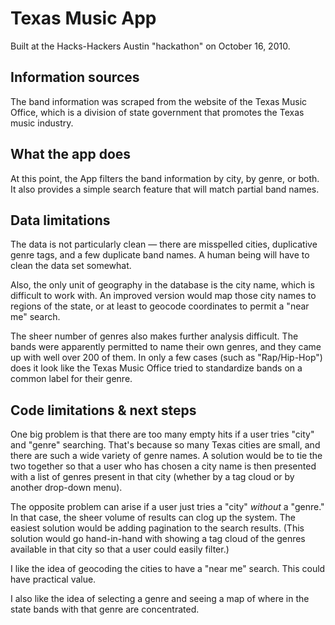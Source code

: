 # Texas Music App

Built at the Hacks-Hackers Austin "hackathon" on October 16, 2010.

## Information sources

The band information was scraped from the website of the Texas Music Office, which is a division of state government that promotes the Texas music industry.

## What the app does

At this point, the App filters the band information by city, by genre, or both.  It also provides a simple search feature that will match partial band names.

## Data limitations

The data is not particularly clean &mdash; there are misspelled cities, duplicative genre tags, and a few duplicate band names.  A human being will have to clean the data set somewhat.

Also, the only unit of geography in the database is the city name, which is difficult to work with. An improved version would map those city names to regions of the state, or at least to geocode coordinates to permit a "near me" search.

The sheer number of genres also makes further analysis difficult.  The bands were apparently permitted to name their own genres, and they came up with well over 200 of them.  In only a few cases (such as "Rap/Hip-Hop") does it look like the Texas Music Office tried to standardize bands on a common label for their genre.

## Code limitations & next steps

One big problem is that there are too many empty hits if a user tries "city" and "genre" searching.  That's because so many Texas cities are small, and there are such a wide variety of genre names.  A solution would be to tie the two together so that a user who has chosen a city name is then presented with a list of genres present in that city (whether by a tag cloud or by another drop-down menu).

The opposite problem can arise if a user just tries a "city" *without* a "genre."  In that case, the sheer volume of results can clog up the system.  The easiest solution would be adding pagination to the search results.  (This solution would go hand-in-hand with showing a tag cloud of the genres available in that city so that a user could easily filter.)

I like the idea of geocoding the cities to have a "near me" search.  This could have practical value.

I also like the idea of selecting a genre and seeing a map of where in the state bands with that genre are concentrated.
